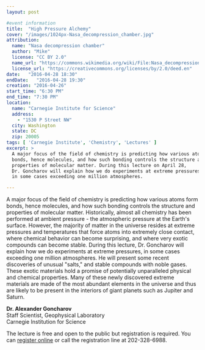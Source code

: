 ```yaml
---
layout: post

#event information
title:  "High Pressure Alchemy"
cover: "/images/1024px-Nasa_decompression_chamber.jpg"
attribution:
  name: "Nasa decompression chamber"
  author: "Mike"
  license: "CC BY 2.0"
  name_url: "https://commons.wikimedia.org/wiki/File:Nasa_decompression_chamber.jpg"
  license_url: "https://creativecommons.org/licenses/by/2.0/deed.en"
date:   "2016-04-28 18:30"
endDate:   "2016-04-28 19:30"
creation: "2016-04-26"
start_time: "6:30 PM"
end_time: "7:30 PM"
location:
  name: "Carnegie Institute for Science"
  address:
    - "1530 P Street NW"
  city: Washington
  state: DC
  zip: 20005
tags: [ 'Carnegie Institute', 'Chemistry', 'Lectures' ]
excerpt: >
  A major focus of the field of chemistry is predicting how various atoms form
  bonds, hence molecules, and how such bonding controls the structure and
  properties of molecular matter. During this lecture on April 28,
  Dr. Goncharov will explain how we do experiments at extreme pressures,
  in some cases exceeding one million atmospheres.

---
```


A major focus of the field of chemistry is predicting how various atoms form
bonds, hence molecules, and how such bonding controls the structure and
properties of molecular matter. Historically, almost all chemistry has been
performed at ambient pressure - the atmospheric pressure at the Earth's surface.
However, the majority of matter in the universe resides at extreme pressures
and temperatures that force atoms into extremely close contact, where
chemical behavior can become surprising, and where very exotic compounds
can become stable. During this lecture, Dr. Goncharov will explain how we do
experiments at extreme pressures, in some cases exceeding one million
atmospheres. He will present some recent discoveries of unusual "salts,"
and stable compounds with noble gases. These exotic materials hold a promise
of potentially unparalleled physical and chemical properties. Many of these
newly discovered extreme materials are made of the most abundant elements
in the universe and thus are likely to be present in the interiors of giant
planets such as Jupiter and Saturn.

**Dr. Alexander Goncharov**  
Staff Scientist, Geophysical Laboratory  
Carnegie Institution for Science  

The lecture is free and open to the public but registration is required. You can
[register online](https://carnegiescience.edu/events/lectures/dr-alexander-goncharov-high-pressure-alchemy)
or call the registration line at 202-328-6988.
